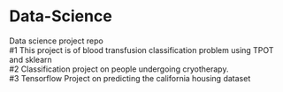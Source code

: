# Data-Science
Data science project repo  
#1 This project is of blood transfusion classification problem using TPOT and sklearn   
#2 Classification project on people undergoing cryotherapy.  
#3 Tensorflow Project on predicting the california housing dataset  
